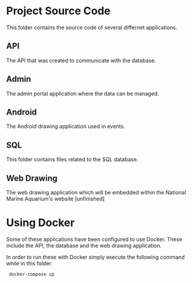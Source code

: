 # Project Source Code
This folder contains the source code of several differnet applications.

## API
The API that was created to communicate with the database.

## Admin
The admin portal application where the data can be managed.

## Android
The Android drawing application used in events.

## SQL
This folder contains files related to the SQL database.

## Web Drawing
The web drawing application which will be embedded within the National Marine Aquarium's website [unfinished]

# Using Docker
Some of these applications have been configured to use Docker. These include the API, the database and the web drawing application.

In order to run these with Docker simply execute the following command while in this folder:

<code> docker-compose up </code>


